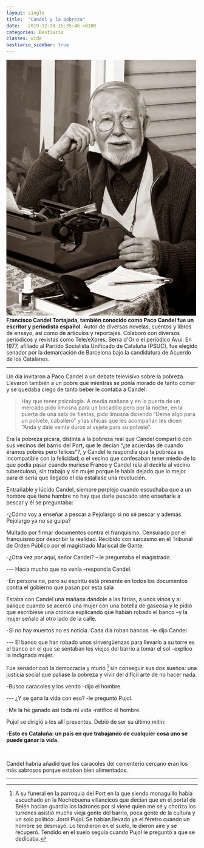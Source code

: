 ```yaml
---
layout: single
title:  "Candel y la pobreza"
date:   2019-12-28 15:35:46 +0100
categories: Bestiario
classes: wide
bestiario_sidebar: true
---
```

<!-- jquery for person bios -->
<script src="https://ajax.googleapis.com/ajax/libs/jquery/3.4.1/jquery.min.js"></script>
<script>
    $(document).ready(function(e){
        // e.preventDefault();
        $(".bestiario-person").hover(function(e){
            $('.biography').css({'top':e.pageY-175,'right':e.pageX});
            console.log(e);
            $(".biography").show("slow");
        },function(){
            $(".biography").hide("slow");
        });
    });
</script>
<div class = "biography">
    <div class = "biography-content">
        <img class="biography-img" src="/assets/images/Candel.jpg">
    <strong>Francisco Candel Tortajada, también conocido como Paco Candel fue un escritor y periodista español.</strong>
    Autor de diversas novelas, cuentos y libros de ensayo, así como de artículos y reportajes. Colaboró con diversos periódicos y revistas como Tele/eXpres, Serra d'Or o el periódico Avui. En 1977, afiliado al Partido Socialista Unificado de Cataluña (PSUC), fue elegido senador por la demarcación de Barcelona bajo la candidatura de Acuerdo de los Catalanes. 
    </div>
</div>



<!-- main body -->
---
Un día invitaron a <span class = "bestiario-person">Paco Candel</span> a un debate televisivo sobre la pobreza. Llevaron también a un pobre que mientras se ponía morado de tanto comer y se quedaba ciego de tanto beber le contaba a Candel:

> Hay que tener psicología. A media mañana  y en la puerta de un mercado  pido limosna para un bocadillo pero por la noche, en la puerta de una sala de fiestas, pido limosna diciendo “Deme algo para un polvete, caballero” y las chicas que les acompañan les dicen “Anda y dale veinte duros al vejete para su polvete”.

Era la pobreza picara, distinta a la pobreza real que Candel compartió con sus vecinos del barrio del Port, que le decían “¿te acuerdas de cuando éramos pobres pero felices”?, y Candel le respondía que la pobreza es incompatible con la felicidad; o el vecino que confesaban tener miedo de lo que podía pasar cuando muriese Franco y Candel reía al decirle al  vecino tuberculoso, sin trabajo y sin mujer porque le había  dejado que lo mejor para él sería que llegado el día estallase una revolución. 

Entrañable y lúcido Candel, siempre perplejo cuando escuchaba que a un hombre que tiene hambre no hay que darle pescado sino enseñarle a pescar y él se preguntaba:

-¿Cómo voy a enseñar a pescar a Pejolargo si no sé pescar y además Pejolargo ya no se guipa?

Multado por firmar documentos contra el franquismo. Censurado por el franquismo por describir la realidad. Recibido con sarcasmo en el Tribunal de Orden Público por el magistrado Mariscal de Gante:

-¿Otra vez por aquí, señor Candel? – le preguntaba el magistrado.

--- Hacia mucho que no venía –respondía Candel.

-En persona no, pero su espíritu está presente en todos los documentos contra el gobierno que pasan por esta sala

Estaba con Candel una mañana dándole a las farias, a unos vinos y al palique cuando se acercó una mujer con una botella de gaseosa y le pidió  que escribiese una crónica explicando que habían robado el banco –y la mujer señalo al otro lado de la calle.

-Si no hay muertos no es noticia. Cada día roban bancos –le dijo Candel

--- El banco que han robado unos sinvergüenzas para llevarlo a su torre es el banco en el que  se sentaban los viejos del barrio a tomar el sol –explico la indignada mujer.

Fue senador con la democracia y murió [^1] sin conseguir sus dos sueños: una justicia social que paliase la pobreza y vivir del difícil arte de no hacer nada.

-Busco caracoles y los vendo -dijo el hombre. 

--- ¿Y se gana la vida con eso? -le preguntó Pujol. 

-Me la he ganado así toda mi vida -ratifico el hombre. 

Pujol se dirigió a los allí presentes. Debió de ser su último mitin: 

-**Esto es Cataluña: un país en que trabajando de cualquier cosa uno se puede ganar la vida.**

<br>

Candel habría añadid que los caracoles del cementerio cercano eran los más sabrosos porque estaban bien alimentados. 

---
[^1]: A su funeral  en la parroquia del Port en la que siendo monaguillo había escuchado en la Nochebuena villancicos que decían que en el portal de Belén hacían guardia los ladrones por si viene quien me sé y choriza los turrones asistió mucha vieja  gente del barrio, poca gente de la cultura y un solo político: Jordi Pujol. Se habían llevado ya el féretro cuando un hombre se  desmayó. Lo tendieron en el suelo, le dieron aire y se recuperó. Tendido en el  suelo seguía cuando Pujol le preguntó a que se dedicaba. 

